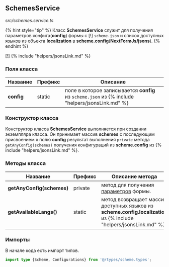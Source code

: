 ## SchemesService

_src/schemes.service.ts_

{% hint style="tip" %}
Класс **SchemesService** служит для получения параметров конфига(**config**) формы с [!] `scheme.json` и список доступных языков из объекта **localization** в **scheme.config**(**NextFormJs/jsons**).
{% endhint %}

[!] {% include "helpers/jsonsLink.md" %}


### Поля класса

| Название    | Префикс | Описание                                                                                        |
|-------------|---------|-------------------------------------------------------------------------------------------------|
| **config**  | static  | поле в которое записывается **config** из `scheme.json` из {% include "helpers/jsonsLink.md" %} |

### Конструктор класса

Конструктор класса **SchemesService** выполняется при создании экземпляра класса. Он принимает массив **schemes** с последующим присвоением к полю **config** результат выполнения `private` метода `getAnyConfig(schemes)` получения конфигураций из **scheme.config** из {% include "helpers/jsonsLink.md" %}.


### Методы класса

| Название                   | Префикс  | Описание метода                                                                                                    |
|----------------------------|----------|--------------------------------------------------------------------------------------------------------------------|
| **getAnyConfig(schemes)**  | private  | метод для получения [параметров](params-worker/PARAMSWORKERTYPES.md) формы.                                                           |
| **getAvailableLangs()**    | static   | метод возвращает массив доступных языков из **scheme.config.localization** из {% include "helpers/jsonsLink.md" %} |

### Импорты

В начале кода есть импорт типов.

```ts
import type {Scheme, Configurations} from '@/types/scheme.types';
```
